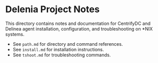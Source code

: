 # Delenia Project Notes

This directory contains notes and documentation for CentrifyDC and Delinea agent installation, configuration, and troubleshooting on *NIX systems.

- See `path.md` for directory and command references.
- See `install.md` for installation instructions.
- See `tshoot.md` for troubleshooting commands.